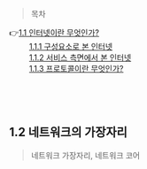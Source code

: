 > 목차

👉[1.1 인터넷이란 무엇인가?](#11-인터넷이란-무엇인가)　   
　   　   [1.1.1 구성요소로 본 인터넷](#111-구성요소로-본-인터넷)　   　   
　   　   [1.1.2 서비스 측면에서 본 인터넷](#112-서비스-측면에서-본-인터넷)　   
　   　   [1.1.3 프로토콜이란 무엇인가?](#113-프로토콜이란-무엇인가)    
　   
　   
　    
## 1.2 네트워크의 가장자리　   

> 네트워크 가장자리, 네트워크 코어

